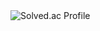 
  <img src="http://mazassumnida.wtf/api/v2/generate_badge?boj=doctorsean" alt="Solved.ac Profile" />

 
